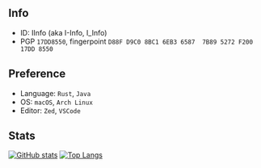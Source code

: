 ## Info
- ID: IInfo (aka I-Info, I_Info)   
- PGP `17DD8550`, fingerpoint `D88F D9C0 8BC1 6EB3 6587  7B89 5272 F200 17DD 8550`

## Preference
- Language: `Rust`, `Java`
- OS: `macOS`, `Arch Linux`
- Editor: `Zed`, `VSCode`

## Stats
[![GitHub stats](https://github-readme-stats.vercel.app/api?username=I-Info&show_icons=true&count_private=true&theme=onedark)](https://github.com/I-Info/I-Info)
[![Top Langs](https://github-readme-stats.vercel.app/api/top-langs/?username=I-Info&layout=compact&theme=onedark)](https://github.com/I-Info/I-Info)

